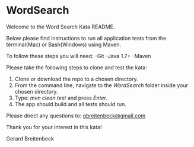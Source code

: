 # WordSearch

Welcome to the Word Search Kata README.

Below please find instructions to run all application tests from the terminal(Mac) or Bash(Windows) using Maven.

To follow these steps you will need:
-Git
-Java 1.7+
-Maven

Please take the following steps to clone and test the kata:
1. Clone or download the repo to a chosen directory.
2. From the command line, navigate to the *WordSearch* folder inside your chosen directory.
3. Type: *mvn clean test* and press *Enter*. 
4. The app should build and all tests should run. 

Please direct any questions to: gbreitenbeck@gmail.com

Thank you for your interest in this kata! 

Gerard Breitenbeck
